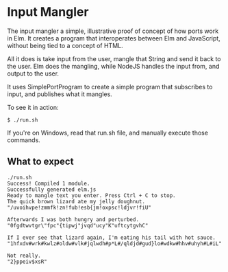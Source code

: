 # Input Mangler

The input mangler a simple, illustrative proof of concept of how ports work in Elm. It creates a program that interoperates between Elm and JavaScript, without being tied to a concept of HTML.

All it does is take input from the user, mangle that String and send it back to the user. Elm does the mangling, while NodeJS handles the input from, and output to the user.

It uses SimplePortProgram to create a simple program that subscribes to input, and publishes what it mangles.

To see it in action:

    $ ./run.sh

If you're on Windows, read that run.sh file, and manually execute those commands.

## What to expect

    ./run.sh
    Success! Compiled 1 module.
    Successfully generated elm.js
    Ready to mangle text you enter. Press Ctrl + C to stop.
    The quick brown lizard ate my jelly doughnut.
    "/uvoihvpe!zmmfk!zn!fub!esb{jm!oxpsc!ldjvr!fiU"

    Afterwards I was both hungry and perturbed.
    "0fgdtwvtgr\"fpc"{tipwj"jvqd"ucy"K"uftcytgvhC"

    If I ever see that lizard again, I'm eating his tail with hot sauce.
    "1hfxdv#wrk#kwlz#oldw#vlk#jqlwdh#p*L#/qldjd#gud}lo#wdkw#hhv#uhyh#L#iL"

    Not really.
    "2}ppeiv$xsR"